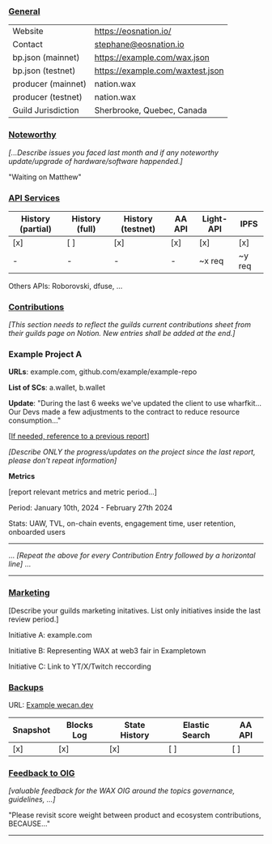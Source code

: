 ### <ins>General</ins>

|  |  |
| --- | --- |
| Website | https://eosnation.io/ |
| Contact | stephane@eosnation.io |
| bp.json (mainnet) | https://example.com/wax.json |
| bp.json (testnet) | https://example.com/waxtest.json |
| producer (mainnet) | nation.wax |
| producer (testnet) | nation.wax |
| Guild Jurisdiction | Sherbrooke, Quebec, Canada |

### <ins>Noteworthy</ins>
*[...Describe issues you faced last month and if any noteworthy update/upgrade of hardware/software happended.]*

"Waiting on Matthew"

### <ins>API Services</ins>

| History (partial) | History (full) | History (testnet) | AA API | Light-API  | IPFS |
|--------|--------|--------|--------|--------|--------|
| [x] | [ ] | [x] | [x] | [x] | [x] |  [x] |
| - | - | - | - | ~x req |  ~y req |

Others APIs: Roborovski, dfuse, ...

### <ins>Contributions</ins>
*[This section needs to reflect the guilds current contributions sheet from their guilds page on Notion. New entries shall be added at the end.]*

### Example Project A

**URLs**: example.com, github.com/example/example-repo

**List of SCs**: a.wallet, b.wallet  

**Update**: 
"During the last 6 weeks we've updated the client to use wharfkit... Our Devs made a few adjustments to the contract to reduce resource consumption..."

[[If needed, reference to a previous report](https://github.com/wax-office-of-inspector-general/waxguilds/blob/d707e65ff0544bb441d665963c9e91e2378fdee8/reports/3dkrenderwax/2024-01.md?plain=1#L49)]

*[Describe ONLY the progress/updates on the project since the last report, please don't repeat information]*

**Metrics**

[report relevant metrics and metric period...]

Period: January 10th, 2024 - February 27th 2024

Stats: UAW, TVL, on-chain events, engagement time, user retention, onboarded users


---

...
*[Repeat the above for every Contribution Entry followed by a horizontal line]*
...

---


### <ins>Marketing</ins>
[Describe your guilds marketing initatives. List only initiatives inside the last review period.]

Initiative A: example.com

Initiative B: Representing WAX at web3 fair in Exampletown

Initiative C: Link to YT/X/Twitch reccording

### <ins>Backups </ins>
URL: [Example wecan.dev](https://backup.wecan.dev/wax/)

| Snapshot | Blocks Log | State History | Elastic Search | AA API |
|--------|--------|--------|--------|--------|
| [x] | [x] | [x] | [ ] | [ ] |


### <ins>Feedback to OIG</ins>
*[valuable feedback for the WAX OIG around the topics governance, guidelines, ...]*

"Please revisit score weight between product and ecosystem contributions, BECAUSE..."

----


